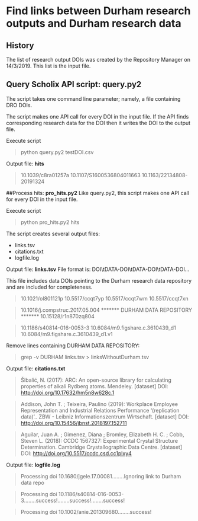 # Find links between Durham research outputs and Durham research data

## History
The list of research output DOIs was created by the Repository Manager on 14/3/2019.
This list is the input file.


## Query Scholix API script: **query.py2**
The script takes one command line parameter; namely, a file containing DRO DOIs.

The script makes one API call for every DOI in the input file.  If the API finds corresponding research data for the DOI then it writes the DOI to the output file.

Execute script
> python query.py2 testDOI.csv

Output file: **hits**
>10.1039/c8ra01257a
>10.1107/S1600536804011663
>10.1163/22134808-20191324


##Process hits: **pro_hits.py2**
Like query.py2, this script makes one API call for every DOI in the input file.

Execute script
> python pro_hits.py2 hits

The script creates several output files:
- links.tsv
- citations.txt
- logfile.log

Output file: **links.tsv**
File format is: DOI\tDATA-DOI\tDATA-DOI\tDATA-DOI...

This file includes data DOIs pointing to the Durham research data repository and are included for completeness.
>10.1021/ol801121p	10.5517/ccqt7yp	10.5517/ccqt7wm	10.5517/ccqt7xn

>10.1016/j.compstruc.2017.05.004	******* DURHAM DATA REPOSITORY *******  10.15128/r1n870zq804

>10.1186/s40814-016-0053-3	10.6084/m9.figshare.c.3610439_d1	10.6084/m9.figshare.c.3610439_d1.v1

Remove lines containing DURHAM DATA REPOSITORY:
>grep -v DURHAM links.tsv > linksWithoutDurham.tsv

Output file: **citations.txt**
>Šibalić, N.  (2017):  ARC: An open-source library for calculating properties of alkali Rydberg atoms.  Mendeley.  [dataset]  DOI: http://doi.org/10.17632/hm5n8w628c.1

>Addison, John T. ; Teixeira, Paulino  (2019):  Workplace Employee Representation and Industrial Relations Performance ‘(replication data)’..  ZBW - Leibniz Informationszentrum Wirtschaft.  [dataset]  DOI: http://doi.org/10.15456/jbnst.2018197.152711

>Aguilar, Juan A. ; Gimenez, Diana ; Bromley, Elizabeth H. C. ; Cobb, Steven L.  (2018):  CCDC 1567327: Experimental Crystal Structure Determination.  Cambridge Crystallographic Data Centre.  [dataset]  DOI: http://doi.org/10.5517/ccdc.csd.cc1plxy4


Output file: **logfile.log**
>Processing doi 10.1680/jgele.17.00081........Ignoring link to Durham data repo

>Processing doi 10.1186/s40814-016-0053-3........success!........success!........success!

>Processing doi 10.1002/anie.201309680........success!


